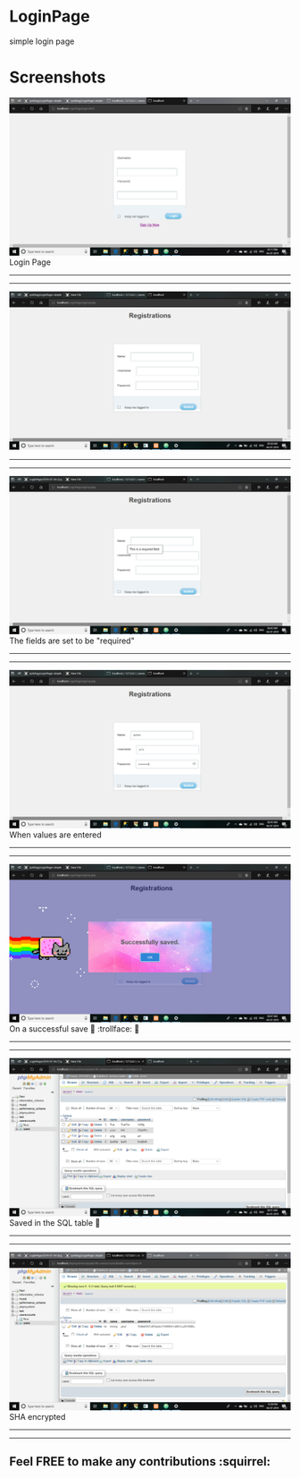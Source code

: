 # LoginPage
 simple login page
 
 # Screenshots
![Image1](https://github.com/ipshitag/LoginPage/blob/master/2019-07-04%20(10).png)
Login Page

<hr>
<hr>

![Image2](https://github.com/ipshitag/LoginPage/blob/master/2019-07-04%20(3).png)

<hr>
<hr>

![Image3](https://github.com/ipshitag/LoginPage/blob/master/2019-07-04%20(5).png)
The fields are set to be "required"

<hr>
<hr>

![Image4](https://github.com/ipshitag/LoginPage/blob/master/2019-07-04%20(6).png)
When values are entered

<hr>
<hr>

![Image5](https://github.com/ipshitag/LoginPage/blob/master/2019-07-04%20(7).png)
On a successful save
:tada:  :trollface:  :hatching_chick:

<hr>
<hr>


![Image6](https://github.com/ipshitag/LoginPage/blob/master/2019-07-04%20(8).png)
Saved in the SQL table
:tada:

<hr>
<hr>

![Image7](https://github.com/ipshitag/LoginPage/blob/master/2019-07-04%20(9).png)
SHA encrypted

<hr>
<hr>

## Feel FREE to make any contributions :squirrel:
